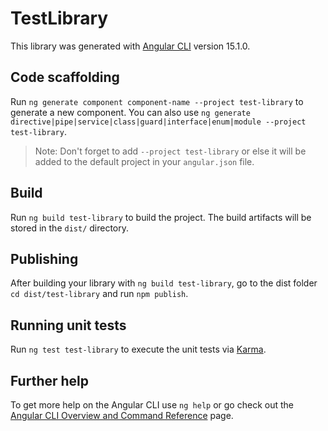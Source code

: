 # TestLibrary

This library was generated with [Angular CLI](https://github.com/angular/angular-cli) version 15.1.0.

## Code scaffolding

Run `ng generate component component-name --project test-library` to generate a new component. You can also use `ng generate directive|pipe|service|class|guard|interface|enum|module --project test-library`.
> Note: Don't forget to add `--project test-library` or else it will be added to the default project in your `angular.json` file. 

## Build

Run `ng build test-library` to build the project. The build artifacts will be stored in the `dist/` directory.

## Publishing

After building your library with `ng build test-library`, go to the dist folder `cd dist/test-library` and run `npm publish`.

## Running unit tests

Run `ng test test-library` to execute the unit tests via [Karma](https://karma-runner.github.io).

## Further help

To get more help on the Angular CLI use `ng help` or go check out the [Angular CLI Overview and Command Reference](https://angular.io/cli) page.
